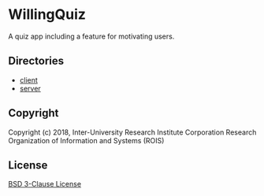 # WillingQuiz

A quiz app including a feature for motivating users.

## Directories

- [client](client/README.md)
- [server](server/README.md)

## Copyright

Copyright (c) 2018, Inter-University Research Institute Corporation Research Organization of Information and Systems (ROIS)

## License

[BSD 3-Clause License](LICENSE)
